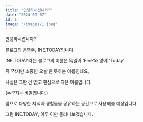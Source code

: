 ```yaml
---
title: "안녕하시렵니까?"
date: "2024-09-07"
id: 1
image: "/images/1.jpeg"
---
```


안녕하시렵니까?

블로그의 운영주, INE.TODAY입니다.

INE.TODAY라는 블로그의 이름은 독일어 'Eine'와 영어 'Today'

즉 '작지만 소중한 오늘'은 뜻하는 이름인데요,

사실은 그딴 건 없고 팬심으로 지은 이름입니다.

(누군지는 비밀입니다.)

앞으로 다양한 지식과 경험들을 공유하는 공간으로 사용해볼 예정입니다.

그럼 INE.TODAY, 아투 이만 물러나보겠습니다.

